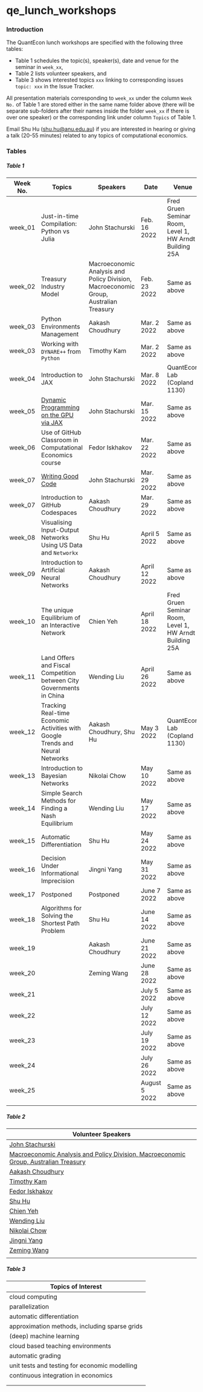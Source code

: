 # qe_lunch_workshops

### Introduction

The QuantEcon lunch workshops are specified with the following three tables:

- Table 1 schedules the topic(s), speaker(s), date and venue for the seminar in ``week_xx``,
- Table 2 lists volunteer speakers, and
- Table 3 shows interested topics ``xxx`` linking to corresponding issues ``topic: xxx`` in the Issue Tracker.

All presentation materials corresponding to ``week_xx`` under the column ``Week No.`` of Table 1 are stored either in the same name folder above (there will be separate sub-folders after their names inside the folder ``week_xx`` if there is over one speaker) or the corresponding link under column ``Topics`` of Table 1.

Email Shu Hu ([shu.hu@anu.edu.au](mailto:shu.hu@anu.edu.au)) if you are interested in hearing or giving a talk (20-55 minutes) related to any topics of computational economics.

### Tables

##### Table 1

| Week No. | Topics                                                       | Speakers                                                     | Date          | Venue                                                   |
| -------- | ------------------------------------------------------------ | ------------------------------------------------------------ | ------------- | ------------------------------------------------------- |
| week_01  | Just-in-time Compilation: Python vs Julia                    | John Stachurski                                              | Feb. 16 2022  | Fred Gruen Seminar Room, Level 1, HW Arndt Building 25A |
| week_02  | Treasury Industry Model                                      | Macroeconomic Analysis and  Policy Division, Macroeconomic Group, Australian Treasury | Feb. 23 2022  | Same as above                                           |
| week_03  | Python Environments Management                               | Aakash Choudhury                                             | Mar. 2 2022   | Same as above                                           |
| week_03  | Working with ``DYNARE++`` from ``Python``                    | Timothy Kam                                                  | Mar. 2 2022   | Same as above                                           |
| week_04  | Introduction to JAX                                          | John Stachurski                                              | Mar. 8 2022   | QuantEcon Lab (Copland 1130)                            |
| week_05  | [Dynamic Programming on the GPU via JAX](https://aus01.safelinks.protection.outlook.com/?url=https%3A%2F%2Fnotes.quantecon.org%2Fsubmission%2F622ed4daf57192000f918c61&data=04%7C01%7CShu.Hu%40anu.edu.au%7C86e36bd0ab6744b3f7fc08da063c9a7a%7Ce37d725cab5c46249ae5f0533e486437%7C0%7C0%7C637829154606362689%7CUnknown%7CTWFpbGZsb3d8eyJWIjoiMC4wLjAwMDAiLCJQIjoiV2luMzIiLCJBTiI6Ik1haWwiLCJXVCI6Mn0%3D%7C3000&sdata=SmUULR2MVg15iV0Wgx4xxyv8thVrOgDYgL7JsIhxSM4%3D&reserved=0) | John Stachurski                                              | Mar. 15 2022  | Same as above                                           |
| week_06  | Use of GitHub Classroom in Computational Economics course    | Fedor Iskhakov                                               | Mar. 22 2022  | Same as above                                           |
| week_07  | [Writing Good Code](https://python-programming.quantecon.org/writing_good_code.html) | John Stachurski                                              | Mar. 29 2022  | Same as above                                           |
| week_07  | Introduction to GitHub Codespaces                            | Aakash Choudhury                                             | Mar. 29 2022  | Same as above                                           |
| week_08  | Visualising Input-Output Networks Using US Data and ``Networkx`` | Shu Hu                                                       | April 5 2022  | Same as above                                           |
| week_09  | Introduction to Artificial Neural Networks                   | Aakash Choudhury                                             | April 12 2022 | Same as above                                           |
| week_10  | The unique Equilibrium of an Interactive Network             | Chien Yeh                                                    | April 18 2022 | Fred Gruen Seminar Room, Level 1, HW Arndt Building 25A |
| week_11  | Land Offers and Fiscal Competition between City Governments in China | Wending Liu                                                  | April 26 2022 | Same as above                                           |
| week_12  | Tracking Real-time Economic Activities with Google Trends and Neural Networks | Aakash Choudhury, Shu Hu                                     | May 3 2022    | QuantEcon Lab (Copland 1130)                            |
| week_13  | Introduction to Bayesian Networks                            | Nikolai Chow                                                 | May 10 2022   | Same as above                                           |
| week_14  | Simple Search Methods for Finding a Nash Equilibrium         | Wending Liu                                                  | May 17 2022   | Same as above                                           |
| week_15  | Automatic Differentiation                                    | Shu Hu                                                       | May 24 2022   | Same as above                                           |
| week_16  | Decision Under Informational Imprecision                     | Jingni Yang                                                  | May 31 2022   | Same as above                                           |
| week_17  | Postponed                                                    | Postponed                                                    | June 7 2022   | Same as above                                           |
| week_18  | Algorithms for Solving the Shortest Path Problem             | Shu Hu                                                       | June 14 2022  | Same as above                                           |
| week_19  |                                                              | Aakash Choudhury                                             | June 21 2022  | Same as above                                           |
| week_20  |                                                              | Zeming Wang                                                  | June 28 2022  | Same as above                                           |
| week_21  |                                                              |                                                              | July 5 2022   | Same as above                                           |
| week_22  |                                                              |                                                              | July 12 2022  | Same as above                                           |
| week_23  |                                                              |                                                              | July 19 2022  | Same as above                                           |
| week_24  |                                                              |                                                              | July 26 2022  | Same as above                                           |
| week_25  |                                                              |                                                              | August 5 2022 | Same as above                                           |
|          |                                                              |                                                              |               |                                                         |



##### Table 2

| Volunteer Speakers                                           |
| ------------------------------------------------------------ |
| [John Stachurski](https://johnstachurski.net/)               |
| [Macroeconomic Analysis and  Policy Division, Macroeconomic Group, Australian Treasury](https://www.directory.gov.au/portfolios/treasury/department-treasury/central-office/macroeconomic-group/macroeconomic-analysis-and-policy-division) |
| [Aakash Choudhury](https://github.com/AakashGfude)           |
| [Timothy Kam](https://phantomachine.github.io/)              |
| [Fedor Iskhakov](http://fedor.iskh.me/)                      |
| [Shu Hu](https://github.com/shlff)                           |
| [Chien Yeh](https://github.com/chien-y)                      |
| [Wending Liu](https://github.com/wendingliu)                 |
| [Nikolai Chow](https://rse.anu.edu.au/about/staff-directory/sheung-chow) |
| [Jingni Yang](https://sites.google.com/site/jingniyangorange/home) |
| [Zeming Wang](https://rse.anu.edu.au/about/staff-directory/zeming-wang) |
|                                                              |



##### Table 3

| Topics of Interest                            |
| --------------------------------------------- |
| cloud computing                               |
| parallelization                               |
| automatic differentiation                     |
| approximation methods, including sparse grids |
| (deep) machine learning                       |
| cloud based teaching environments             |
| automatic grading                             |
| unit tests and testing for economic modelling |
| continuous integration in economics           |
|                                               |
|                                               |






